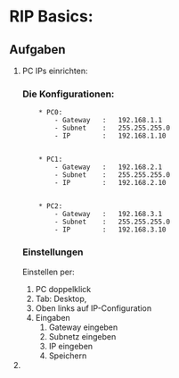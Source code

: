 # RIP Basics:

## Aufgaben

1. PC IPs einrichten:

    ### Die Konfigurationen:

    ```
        * PC0:
            - Gateway   :   192.168.1.1
            - Subnet    :   255.255.255.0
            - IP        :   192.168.1.10


        * PC1:
            - Gateway   :   192.168.2.1
            - Subnet    :   255.255.255.0
            - IP        :   192.168.2.10


        * PC2:
            - Gateway   :   192.168.3.1
            - Subnet    :   255.255.255.0
            - IP        :   192.168.3.10
    ```
    ### Einstellungen

    Einstellen per:
    1.  PC doppelklick
    2.  Tab: Desktop,
    3.  Oben links auf IP-Configuration
    4. Eingaben
        1. Gateway eingeben
        2. Subnetz eingeben
        3. IP eingeben
        4. Speichern

2. 